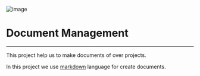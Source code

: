 ![image](/data/img/dms/img1.jpg)

Document Management
==========================
**************************

This project help us to make documents of over projects.

In this project we use [markdown](/docs/dms/markdown "Markdown") language for create documents.